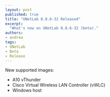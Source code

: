 ```yaml
---
layout: post
published: true
title: "UNetLab 0.8.6-32 Released"
excerpt:
  "What's new on UNetLab 0.8.6-32 (beta)."
authors:
- andrea
tags:
- UNetLab
- Beta
- Release
---
```

New supported images:

* A10 vThunder
* Cisco Virtual Wireless LAN Controller (vWLC)
* Windows host
